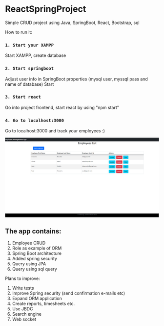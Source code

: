 # ReactSpringProject
Simple CRUD project using Java, SpringBoot, React, Bootstrap, sql

How to run it:
### `1. Start your XAMPP`
Start XAMPP, create database

### `2. Start springboot`
Adjust user info in SpringBoot properties (mysql user, myssql pass and name of database)
Start

### `3. Start react`
Go into project frontend, start react by using "npm start"


### `4. Go to localhost:3000`
Go to localhost:3000 and track your employees :)

![alt text](https://github.com/z-dukic/ReactSpringProject/blob/main/screenshot.png)

## The app contains:
1. Employee CRUD
2. Role as example of ORM
3. Spring Boot architecture
4. Added spring security
5. Query using JPA
6. Query using sql query

Plans to improve:
1. Write tests
2. Improve Spring security (send confirmation e-mails etc)
3. Expand ORM application
4. Create reports, timesheets etc.
5. Use JBDC 
6. Search engine
7. Web socket
